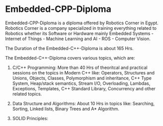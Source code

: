 # Embedded-CPP-Diploma

Embedded-CPP-Diploma is a diploma offered by Robotics Corner in Egypt. Robotics Corner is a company specialized in training everything related to Robotics whether its Software or Hardware mainly Embedded Systems - Internet of Things - Machine Learning and AI - ROS - Computer Vision.

The Duration of the Embedded-C++-Diploma is about 165 Hrs. 

The Embedded-C++-Diploma covers various topics, which are:

1) C/C++ Programming: More than 40 Hrs of theoritcal and practical sessions on the topics in Modern C++ like: Operators, Structures and Unions, Objects, Classes, Polymorphism and inheritance, C++ Type System, Heap/stack semantics, Stream I/O, Overloading, Lambdas, Exceptions, Templates, C++ Standard Library, Concurrency and other related topics. 

2) Data Structure and Algorithms: About 10 Hrs in topics like: Searching, Sorting, Linked lists, Binary Trees and A* Algorithm. 

3) SOLID Principles: 


